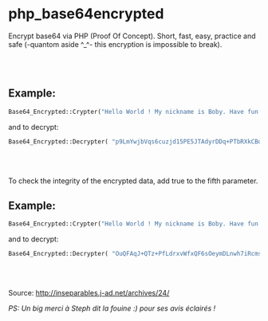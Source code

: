 # php_base64encrypted
Encrypt base64 via PHP (Proof Of Concept). Short, fast, easy, practice and safe (-quantom aside ^_^- this encryption is impossible to break).

<br><br>

## Example: 

```php
Base64_Encrypted::Crypter("Hello World ! My nickname is Boby. Have fun.", "My First Key", "My second Key", "My third Key");`
``` 
 and to decrypt:

```php
Base64_Encrypted::Decrypter( "p9LmYwjbVqs6cuzjd15PE5JTAdyrDDq+PTbRXkCBoV8ReOmRZXcw5eH9OZ/Za22ybS5", "My First Key", "My second Key", "My third Key");
```

<br><br>
 
 To check the integrity of the encrypted data, add true to the fifth parameter.
 
## Example:
 
```php
Base64_Encrypted::Crypter("Hello World ! My nickname is Boby. Have fun.", "My First Key", "My second Key", "My third Key", true);
```
and to decrypt:

```php
Base64_Encrypted::Decrypter( "OuQFAqJ+QTz+PfLdrxvWfxQF6sOeymDLnwh7iRcmsn9mBROZz3z8UIMn8rUPYxTTUU6WANi9f5C", "My First Key", "My second Key", "My third Key", true);
```

<br><br>





Source: http://inseparables.j-ad.net/archives/24/

*PS: Un big merci à Steph dit la fouine :) pour ses avis éclairés !*
